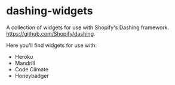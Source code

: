 dashing-widgets
===============

A collection of widgets for use with Shopify's Dashing framework. https://github.com/Shopify/dashing.

Here you'll find widgets for use with:
* Heroku
* Mandrill
* Code Climate
* Honeybadger
